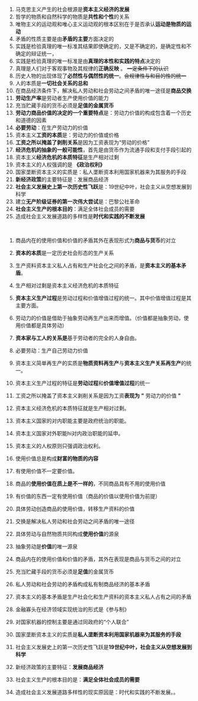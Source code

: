 1. 马克思主义产生的社会根源是**资本主义经济的发展**
2. 哲学的物质和自然科学的物质是**共性和个性**的关系
3. 唯物主义的运动观和唯心主义运动观的根本区别在于是否承认**运动是物质的运动**
4. 矛盾的性质主要是由**矛盾的主要**方面决定的
5. 实践是检验真理的唯一标准其结果即使确定的，又是不确定的，是确定性和不确定的辩证统一，
6. 实践是检验真理的唯一标准是由**真理的本性和实践的特点**决定的
7. 真理是人们对于客观事物及其规律的**正确反映** 。 ~~一定条件下的认识~~
8. 历史人物的出现体现了**必然性与偶然性的统一**。~~合规律性与和目的性的统一~~
9. 人的本质是**一切社会关系的总和**
10. 在商品经济条件下，解决私人劳动和社会劳动之间矛盾的唯一途径是**商品交换**
11. **劳动生产率**是劳动者生产使用价值的能力
12. 充当贮藏手段的货币必须是**足值的金属货币**
13. **劳动力商品价值的决定的一个重要特点**是：劳动力价值的构成包含着一个历史和道德的因素
14. **必要劳动**：在生产劳动力的价值
15. 资本主义**工资的本质**是：劳动力的价值或价格
16. **工资之所以掩盖了剥削关系**是因为工资表现为“劳动的价格”
17. **经济危机的抽象的一般可能性**，首先是由货币作为流通手段和支付手段引起的
18. 资本主义**经济危机的本质特征**是生产相对过剩
19. 资本主义的人权强调的是 **《政治权利》**
20. 国家垄断资本主义的实质是：私人垄断资本利用国家机器来为其服务的手段
21. **新经济政策**的主要特征是：发展商品经济
22. **社会主义发展史上第一次历史性飞跃**是：19世纪中叶，社会主义从空想发展到科学 
23. 建立**无产阶级证券的第一次伟大尝试**是：巴黎公社革命
24. **社会主义生产的根本目的**：满足全体社会成员的需要
25. 造成社会主义发展道路的多样性是**时代和实践的不断发展**


<BR/>

1. 商品内在的使用价值和价值的矛盾其外在表现形式为**商品与货币**的对立
2. **资本的本质**是一定历史社会形态的生产关系
3. 生产资料资本主义私人占有和生产社会化之间的矛盾，是**资本主义的基本矛盾**。
4. 生产相对过剩是资本主义经济危机的本质特征
5. **资本主义生产过程**是劳动过程和价值增值过程的统一。其中价值增值过程是其主要方面。
6. 劳动力的价值是借助于抽象劳动再生产出来而增值。（价值都是抽象劳动，使用价值都是具体劳动）
7. **资本家与工人的关系是**基于劳动者的完全的人身自由。
8. 必要劳动：生产自己劳动力价值
9. 资本主义简单再生产的实质是**物质资料再生产**与**资本主义生产关系再生产**的统一。
10. 资本主义生产过程的特征是**劳动过程**和**价值增值过程**的统一
11. 工资之所以掩盖了资本主义剥削关系是因为工资**表现为** **"** 劳动力的价值 **"**
12. 资本主义经济危机的本质特征就是生产相对过剩。
13. 资本主义国家的对内职能主要是政府统治的职能。
14. 资本主义国家对外职能hi对内政治职能的延申。
15. 资本主义的人权原则只强调政治权利。 

1. 使用价值总是构成**财富的物质的内容**
2. 有使用价值不一定要价值。
3. 商品的**使用价值在质上是不一样的**，不同商品具有不用的使用价值
4. 有价值的东西一定有使用价值（商品的价值以使用价值为前提）
5. 具体劳动创造商品的使用价值，转移生产资料的价值
6. 交换是解决私人劳动和社会劳动之间矛盾的唯一途径
7. 具体劳动与自然物质共同构成**使用价值**的源泉
8. 抽象劳动是**价值**的唯一源泉
9. 商品内在的使用价值和价值的矛盾，其外在表现是商品与货币之间的对立
10. 充当贮藏手段的货币必须是**足值**的金属货币
11. 私人劳动和社会劳动的矛盾构成私有制商品经济的基本矛盾
12. 资本主义的基本矛盾是生产社会化和生产资料的资本主义私人占有之间的矛盾
28. 金融寡头在经济领域实现统治的形式是《参与制》
29. 对国家机器的控制主要是通过同政府的“个人联合”
30. 国家垄断资本主义的实质是**私人垄断资本利用国家机器来为其服务的手段**
31. 社会主义发展史上的第一次历史性飞跃是**19世纪中叶，社会主义从空想发展到科学**
32. 新经济政策的主要特征：**发展商品经济**
33. 社会主义生产的根本目的是：**满足全体社会成员的需要**
34. 造成社会主义发展道路多样性的现实原因是：时代和实践的不断发展。。